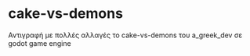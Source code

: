 # cake-vs-demons
Αντιγραφή με πολλές αλλαγές το cake-vs-demons του a_greek_dev σε godot game engine
